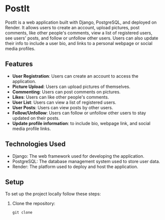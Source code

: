 # PostIt

PostIt is a web application built with Django, PostgreSQL, and deployed on Render. It allows users to create an account, upload pictures, post comments, like other people's comments, view a list of registered users, see users' posts, and follow or unfollow other users.  Users can also update their info to include a user bio, and links to a personal webpage or social media profiles.

## Features

- **User Registration**: Users can create an account to access the application.
- **Picture Upload**: Users can upload pictures of themselves.
- **Commenting**: Users can post comments on pictures.
- **Likes**: Users can like other people's comments.
- **User List**: Users can view a list of registered users.
- **User Posts**: Users can view posts by other users.
- **Follow/Unfollow**: Users can follow or unfollow other users to stay updated on their posts.
- **Update profile information**: to include bio, webpage link, and social media profile links.

## Technologies Used

- Django: The web framework used for developing the application.
- PostgreSQL: The database management system used to store user data.
- Render: The platform used to deploy and host the application.

## Setup

To set up the project locally follow these steps:

1. Clone the repository:

   ```
   git clone 
